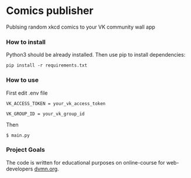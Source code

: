 # Comics publisher

Publsing random xkcd comics to your VK community wall app

### How to install

Python3 should be already installed. Then use pip to install dependencies:

`pip install -r requirements.txt`

### How to use

First edit .env file

`VK_ACCESS_TOKEN = your_vk_access_token`

`VK_GROUP_ID = your_vk_group_id`

Then

`$ main.py`


### Project Goals

The code is written for educational purposes on online-course for web-developers [dvmn.org](https://dvmn.org/).
